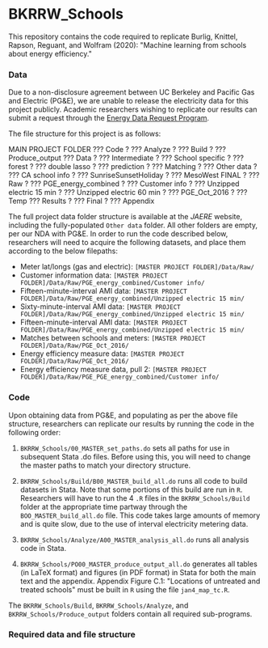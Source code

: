 # BKRRW_Schools
This repository contains the code required to replicate Burlig, Knittel, Rapson, Reguant, and Wolfram (2020): "Machine learning from schools about energy efficiency."


### Data
Due to a non-disclosure agreement between UC Berkeley and Pacific Gas and Electric (PG&E), we are unable to release the electricity data for this project publicly. Academic researchers wishing to replicate our results can submit a request through the [Energy Data Request Program](https://pge-energydatarequest.com/). 

The file structure for this project is as follows:

MAIN PROJECT FOLDER
??? Code
?   ??? Analyze
?   ??? Build
?   ??? Produce_output
??? Data
?   ??? Intermediate
?       ???  School specific
?                    ??? forest
?                    ??? double lasso
?                    ??? prediction
?       ???  Matching
?   ??? Other data
?       ???  CA school info
?       ???  SunriseSunsetHoliday
?       ???  MesoWest FINAL
?   ??? Raw
?       ??? PGE_energy_combined
?                    ??? Customer info
?                    ??? Unzipped electric 15 min
?                    ??? Unzipped electric 60 min
?       ???  PGE_Oct_2016
?   ??? Temp
??? Results
?   ??? Final
?       ??? Appendix


The full project data folder structure is available at the _JAERE_ website, including the fully-populated `Other data` folder. All other folders are empty, per our NDA with PG&E. In order to run the code described below, researchers will need to acquire the following datasets, and place them according to the below filepaths:
 - Meter lat/longs (gas and electric): `[MASTER PROJECT FOLDER]/Data/Raw/`
 - Customer information data: `[MASTER PROJECT FOLDER]/Data/Raw/PGE_energy_combined/Customer info/`
 - Fifteen-minute-interval AMI data:  `[MASTER PROJECT FOLDER]/Data/Raw/PGE_energy_combined/Unzipped electric 15 min/`
 - Sixty-minute-interval AMI data:  `[MASTER PROJECT FOLDER]/Data/Raw/PGE_energy_combined/Unzipped electric 15 min/`
 - Fifteen-minute-interval AMI data:  `[MASTER PROJECT FOLDER]/Data/Raw/PGE_energy_combined/Unzipped electric 15 min/`
 - Matches between schools and meters:  `[MASTER PROJECT FOLDER]/Data/Raw/PGE_Oct_2016/`
 - Energy efficiency measure data:  `[MASTER PROJECT FOLDER]/Data/Raw/PGE_Oct_2016/`
 - Energy efficiency measure data, pull 2:  `[MASTER PROJECT FOLDER]/Data/Raw/PGE_PGE_energy_combined/Customer info/`


### Code
Upon obtaining data from PG&E, and populating as per the above file structure, researchers can replicate our results by running the code in the following order:

1) `BKRRW_Schools/00_MASTER_set_paths.do` sets all paths for use in subsequent Stata .do files. Before using this, you will need to change the master paths to match your directory structure.

2) `BKRRW_Schools/Build/B00_MASTER_build_all.do` runs all code to build datasets in Stata. Note that some portions of this build are run in `R`. Researchers will have to run the 4 `.R` files in the `BKRRW_Schools/Build` folder at the appropriate time partway through the `BOO_MASTER_build_all.do` file. This code takes large amounts of memory and is quite slow, due to the use of interval electricity metering data.

3) `BKRRW_Schools/Analyze/A00_MASTER_analysis_all.do` runs all analysis code in Stata. 

4) `BKRRW_Schools/PO00_MASTER_produce_output_all.do` generates all tables (in LaTeX format) and figures (in PDF format) in Stata for both the main text and the appendix. Appendix Figure C.1: "Locations of untreated and treated schools" must be built in `R` using the file `jan4_map_tc.R`.

The `BKRRW_Schools/Build`, `BKRRW_Schools/Analyze`, and `BKRRW_Schools/Produce_output` folders contain all required sub-programs. 


### Required data and file structure

